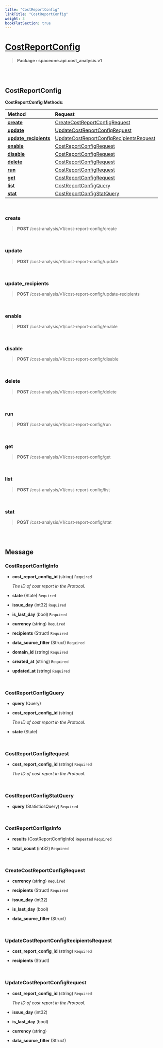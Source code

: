 ```yaml
---
title: "CostReportConfig"
linkTitle: "CostReportConfig"
weight: 3
bookFlatSection: true
---
```

# [CostReportConfig](#CostReportConfig)



>  **Package : spaceone.api.cost_analysis.v1**

<br>
<br>

## CostReportConfig





**CostReportConfig Methods:**


| Method | Request | Response |
| :----- | :-------- | :-------- |
| [**create**](./CostReportConfig#create) | [CreateCostReportConfigRequest](CostReportConfig#createcostreportconfigrequest) | [CostReportConfigInfo](CostReportConfig#costreportconfiginfo) |
| [**update**](./CostReportConfig#update) | [UpdateCostReportConfigRequest](CostReportConfig#updatecostreportconfigrequest) | [CostReportConfigInfo](CostReportConfig#costreportconfiginfo) |
| [**update_recipients**](./CostReportConfig#update_recipients) | [UpdateCostReportConfigRecipientsRequest](CostReportConfig#updatecostreportconfigrecipientsrequest) | [CostReportConfigInfo](CostReportConfig#costreportconfiginfo) |
| [**enable**](./CostReportConfig#enable) | [CostReportConfigRequest](CostReportConfig#costreportconfigrequest) | [CostReportConfigInfo](CostReportConfig#costreportconfiginfo) |
| [**disable**](./CostReportConfig#disable) | [CostReportConfigRequest](CostReportConfig#costreportconfigrequest) | [CostReportConfigInfo](CostReportConfig#costreportconfiginfo) |
| [**delete**](./CostReportConfig#delete) | [CostReportConfigRequest](CostReportConfig#costreportconfigrequest) | [Empty](CostReportConfig#empty) |
| [**run**](./CostReportConfig#run) | [CostReportConfigRequest](CostReportConfig#costreportconfigrequest) | [Empty](CostReportConfig#empty) |
| [**get**](./CostReportConfig#get) | [CostReportConfigRequest](CostReportConfig#costreportconfigrequest) | [CostReportConfigInfo](CostReportConfig#costreportconfiginfo) |
| [**list**](./CostReportConfig#list) | [CostReportConfigQuery](CostReportConfig#costreportconfigquery) | [CostReportConfigsInfo](CostReportConfig#costreportconfigsinfo) |
| [**stat**](./CostReportConfig#stat) | [CostReportConfigStatQuery](CostReportConfig#costreportconfigstatquery) | [CostReportConfigsInfo](CostReportConfig#costreportconfigsinfo) |



    
<br>

### create





> **POST** /cost-analysis/v1/cost-report-config/create
>






    
<br>

### update





> **POST** /cost-analysis/v1/cost-report-config/update
>






    
<br>

### update_recipients





> **POST** /cost-analysis/v1/cost-report-config/update-recipients
>






    
<br>

### enable





> **POST** /cost-analysis/v1/cost-report-config/enable
>






    
<br>

### disable





> **POST** /cost-analysis/v1/cost-report-config/disable
>






    
<br>

### delete





> **POST** /cost-analysis/v1/cost-report-config/delete
>






    
<br>

### run





> **POST** /cost-analysis/v1/cost-report-config/run
>






    
<br>

### get





> **POST** /cost-analysis/v1/cost-report-config/get
>






    
<br>

### list





> **POST** /cost-analysis/v1/cost-report-config/list
>






    
<br>

### stat





> **POST** /cost-analysis/v1/cost-report-config/stat
>






    


<br>
<br>

## Message



### CostReportConfigInfo
* **cost_report_config_id** (string)   `Required` 

  *The ID of cost report in the Protocol.*

    
* **state** (State)   `Required` 

    
* **issue_day** (int32)   `Required` 

    
* **is_last_day** (bool)   `Required` 

    
* **currency** (string)   `Required` 

    
* **recipients** (Struct)   `Required` 

    
* **data_source_filter** (Struct)   `Required` 

    
* **domain_id** (string)   `Required` 

    
* **created_at** (string)   `Required` 

    
* **updated_at** (string)   `Required` 

    <br>

### CostReportConfigQuery
* **query** (Query)  

    
* **cost_report_config_id** (string)  

  *The ID of cost report in the Protocol.*

    
* **state** (State)  

    <br>

### CostReportConfigRequest
* **cost_report_config_id** (string)   `Required` 

  *The ID of cost report in the Protocol.*

    <br>

### CostReportConfigStatQuery
* **query** (StatisticsQuery)   `Required` 

    <br>

### CostReportConfigsInfo
* **results** (CostReportConfigInfo)  `Repeated`    `Required` 

    
* **total_count** (int32)   `Required` 

    <br>

### CreateCostReportConfigRequest
* **currency** (string)   `Required` 

    
* **recipients** (Struct)   `Required` 

    
* **issue_day** (int32)  

    
* **is_last_day** (bool)  

    
* **data_source_filter** (Struct)  

    <br>

### UpdateCostReportConfigRecipientsRequest
* **cost_report_config_id** (string)   `Required` 

    
* **recipients** (Struct)  

    <br>

### UpdateCostReportConfigRequest
* **cost_report_config_id** (string)   `Required` 

  *The ID of cost report in the Protocol.*

    
* **issue_day** (int32)  

    
* **is_last_day** (bool)  

    
* **currency** (string)  

    
* **data_source_filter** (Struct)  

    <br>

